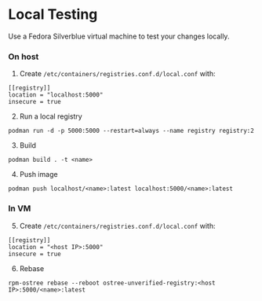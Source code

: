 # Local Testing
Use a Fedora Silverblue virtual machine to test your changes locally.

### On host
1. Create `/etc/containers/registries.conf.d/local.conf` with:
```
[[registry]]
location = "localhost:5000"
insecure = true
```
2. Run a local registry
```
podman run -d -p 5000:5000 --restart=always --name registry registry:2
```
3. Build
```
podman build . -t <name>
```
4. Push image
```
podman push localhost/<name>:latest localhost:5000/<name>:latest
```

### In VM
5. Create `/etc/containers/registries.conf.d/local.conf` with:
```
[[registry]]
location = "<host IP>:5000"
insecure = true
```
6. Rebase
``` 
rpm-ostree rebase --reboot ostree-unverified-registry:<host IP>:5000/<name>:latest
```
